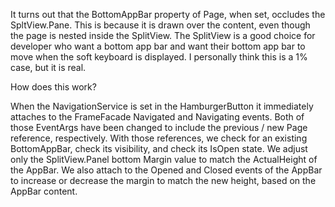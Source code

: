 ﻿It turns out that the BottomAppBar property of Page, when set, occludes the SpltView.Pane. This is because it is drawn over the content, even though the page is nested inside the SplitView. The SplitView is a good choice for developer who want a bottom app bar and want their bottom app bar to move when the soft keyboard is displayed. I personally think this is a 1% case, but it is real. 

How does this work? 

When the NavigationService is set in the HamburgerButton it immediately attaches to the FrameFacade Navigated and Navigating events. Both of those EventArgs have been changed to include the previous / new Page reference, respectively. With those references, we check for an existing BottomAppBar, check its visibility, and check its IsOpen state. We adjust only the SplitView.Panel bottom Margin value to match the ActualHeight of the AppBar. We also attach to the Opened and Closed events of the AppBar to increase or decrease the margin to match the new height, based on the AppBar content.

